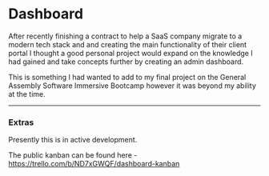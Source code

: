 # Dashboard

After recently finishing a contract to help a SaaS company migrate to a modern tech stack and and creating the main functionality of their client portal I thought a good personal project would expand on the knowledge I had gained and take concepts further by creating an admin dashboard.

This is something I had wanted to add to my final project on the General Assembly Software Immersive Bootcamp however it was beyond my ability at the time.

---

### Extras

Presently this is in active development.

The public kanban can be found here - https://trello.com/b/ND7xGWQF/dashboard-kanban
